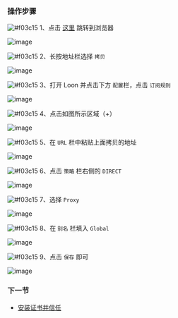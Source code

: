 ### 操作步骤

![#f03c15](https://placehold.it/15/f03c15/000000?text=+) 1、点击 [这里](https://raw.githubusercontent.com/ConnersHua/Profiles/master/Surge/Ruleset/Global.list) 跳转到浏览器

![image](https://raw.githubusercontent.com/chiupam/tutorial-image/master/Loon/Frist/Third_1.jpg)

![#f03c15](https://placehold.it/15/f03c15/000000?text=+) 2、长按地址栏选择 `拷贝`

![image](https://raw.githubusercontent.com/chiupam/tutorial-image/master/Loon/Frist/Third_2.jpg)

![#f03c15](https://placehold.it/15/f03c15/000000?text=+) 3、打开 Loon 并点击下方 `配置`栏，点击 `订阅规则`

![image](https://raw.githubusercontent.com/chiupam/tutorial-image/master/Loon/Frist/Third_3.jpg)

![#f03c15](https://placehold.it/15/f03c15/000000?text=+) 4、点击如图所示区域（+）

![image](https://raw.githubusercontent.com/chiupam/tutorial-image/master/Loon/Frist/Third_4.jpg)

![#f03c15](https://placehold.it/15/f03c15/000000?text=+) 5、在 `URL` 栏中粘贴上面拷贝的地址

![image](https://raw.githubusercontent.com/chiupam/tutorial-image/master/Loon/Frist/Third_5.jpg)

![#f03c15](https://placehold.it/15/f03c15/000000?text=+) 6、点击 `策略` 栏右侧的 `DIRECT`

![image](https://raw.githubusercontent.com/chiupam/tutorial-image/master/Loon/Frist/Frist_6.jpg)

![#f03c15](https://placehold.it/15/f03c15/000000?text=+) 7、选择 `Proxy`

![image](https://raw.githubusercontent.com/chiupam/tutorial-image/master/Loon/Frist/Third_7.jpg)

![#f03c15](https://placehold.it/15/f03c15/000000?text=+) 8、在 `别名` 栏填入 `Global`

![image](https://raw.githubusercontent.com/chiupam/tutorial-image/master/Loon/Frist/Third_8.jpg)

![#f03c15](https://placehold.it/15/f03c15/000000?text=+) 9、点击 `保存` 即可

![image](https://raw.githubusercontent.com/chiupam/tutorial-image/master/Loon/Frist/Third_9.jpg)

### 下一节

- [安装证书并信任](https://github.com/chiupam/tutorial/blob/master/Loon/Frist/Fourth.md)
